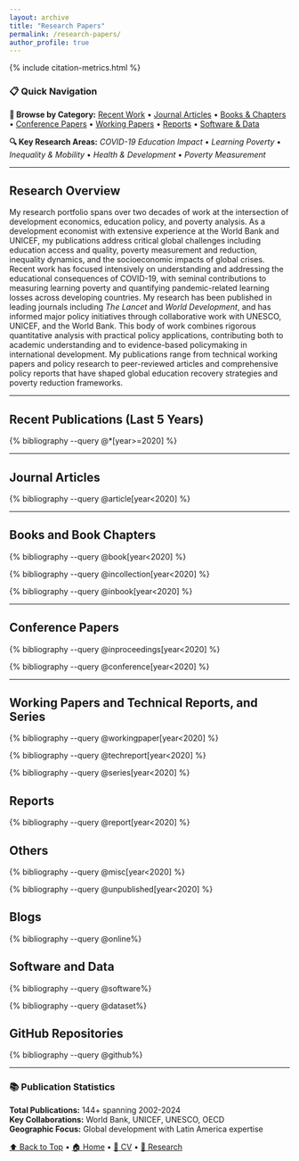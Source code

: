 ```yaml
---
layout: archive
title: "Research Papers"
permalink: /research-papers/
author_profile: true
---
```


<!-- Include citation metrics at the top -->
{% include citation-metrics.html %}

### 📋 Quick Navigation

**📑 Browse by Category:** [Recent Work](#recent-publications-last-5-years) • [Journal Articles](#journal-articles) • [Books & Chapters](#books-and-book-chapters) • [Conference Papers](#conference-papers) • [Working Papers](#working-papers-and-technical-reports-and-series) • [Reports](#reports) • [Software & Data](#software-and-data)

**🔍 Key Research Areas:** *COVID-19 Education Impact* • *Learning Poverty* • *Inequality & Mobility* • *Health & Development* • *Poverty Measurement*

---

## Research Overview

My research portfolio spans over two decades of work at the intersection of development economics, education policy, and poverty analysis. As a development economist with extensive experience at the World Bank and UNICEF, my publications address critical global challenges including education access and quality, poverty measurement and reduction, inequality dynamics, and the socioeconomic impacts of global crises. Recent work has focused intensively on understanding and addressing the educational consequences of COVID-19, with seminal contributions to measuring learning poverty and quantifying pandemic-related learning losses across developing countries. My research has been published in leading journals including *The Lancet* and *World Development*, and has informed major policy initiatives through collaborative work with UNESCO, UNICEF, and the World Bank. This body of work combines rigorous quantitative analysis with practical policy applications, contributing both to academic understanding and to evidence-based policymaking in international development. My publications range from technical working papers and policy research to peer-reviewed articles and comprehensive policy reports that have shaped global education recovery strategies and poverty reduction frameworks.

---

## Recent Publications (Last 5 Years)

{% bibliography --query @*[year>=2020] %}

---

## Journal Articles

{% bibliography --query @article[year<2020] %}

---

## Books and Book Chapters

{% bibliography --query @book[year<2020] %}

{% bibliography --query @incollection[year<2020] %}

{% bibliography --query @inbook[year<2020] %}

---

## Conference Papers

{% bibliography --query @inproceedings[year<2020] %}

{% bibliography --query @conference[year<2020] %}

---

## Working Papers and Technical Reports, and Series

{% bibliography --query @workingpaper[year<2020] %}

{% bibliography --query @techreport[year<2020] %}

{% bibliography --query @series[year<2020] %}

## Reports

{% bibliography --query @report[year<2020] %}

## Others

{% bibliography --query @misc[year<2020] %}

{% bibliography --query @unpublished[year<2020] %}

## Blogs

{% bibliography --query @online%}

## Software and Data

{% bibliography --query @software%}

{% bibliography --query @dataset%}

## GitHub Repositories

{% bibliography --query @github%}

---

### 📚 **Publication Statistics**

**Total Publications:** 144+ spanning 2002-2024  
**Key Collaborations:** World Bank, UNICEF, UNESCO, OECD  
**Geographic Focus:** Global development with Latin America expertise  

[⬆️ Back to Top](#top) • [🏠 Home](/) • [📝 CV](/cv/) • [💼 Research](/research/)